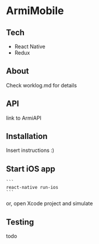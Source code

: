 # ArmiMobile

## Tech

- React Native
- Redux

## About

Check worklog.md for details

## API

link to ArmiAPI

## Installation

Insert instructions :)

## Start iOS app

    ```
    react-native run-ios
    ```
or, open Xcode project and simulate

## Testing

todo
